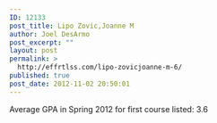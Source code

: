 ```yaml
---
ID: 12133
post_title: Lipo Zovic,Joanne M
author: Joel DesArmo
post_excerpt: ""
layout: post
permalink: >
  http://effrtlss.com/lipo-zovicjoanne-m-6/
published: true
post_date: 2012-11-02 20:50:01
---
```

<p>Average GPA in Spring 2012 for first course listed: 3.6</p>